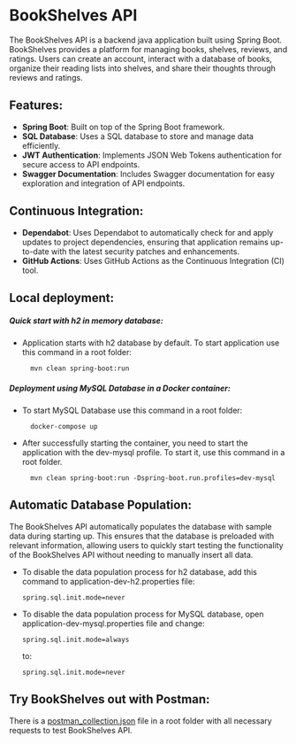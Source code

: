 # BookShelves API

The BookShelves API is a backend java application built using Spring Boot. BookShelves provides a platform for managing books, shelves, reviews, and ratings. Users can create an account, interact with a database of books, organize their reading lists into shelves, and share their thoughts through reviews and ratings.

## Features:

- **Spring Boot**: Built on top of the Spring Boot framework.
- **SQL Database**: Uses a SQL database to store and manage data efficiently.
- **JWT Authentication**: Implements JSON Web Tokens authentication for secure access to API endpoints.
- **Swagger Documentation**: Includes Swagger documentation for easy exploration and integration of API endpoints.

## Continuous Integration:

- **Dependabot**: Uses Dependabot to automatically check for and apply updates to project dependencies, ensuring that application remains up-to-date with the latest security patches and enhancements.
- **GitHub Actions**: Uses GitHub Actions as the Continuous Integration (CI) tool.

## Local deployment:

##### Quick start with h2 in memory database:
- Application starts with h2 database by default. To start application use this command in a root folder:

        mvn clean spring-boot:run

##### Deployment using MySQL Database in a Docker container:
- To start MySQL Database use this command in a root folder:

        docker-compose up

- After successfully starting the container, you need to start the application with the dev-mysql profile. To start it, use this command in a root folder.

        mvn clean spring-boot:run -Dspring-boot.run.profiles=dev-mysql

## Automatic Database Population:
The BookShelves API automatically populates the database with sample data during starting up. This ensures that the database is preloaded with relevant information, allowing users to quickly start testing the functionality of the BookShelves API without needing to manually insert all data.

- To disable the data population process for h2 database, add this command to application-dev-h2.properties file:

      spring.sql.init.mode=never

- To disable the data population process for MySQL database, open application-dev-mysql.properties file and change:

      spring.sql.init.mode=always
 
  to:

      spring.sql.init.mode=never

## Try BookShelves out with Postman:

There is a [postman_collection.json](https://github.com/a-makowski/bookshelves/blob/main/postman_collection_local_deployment.JSON) file in a root folder with all necessary requests to test BookShelves API.
